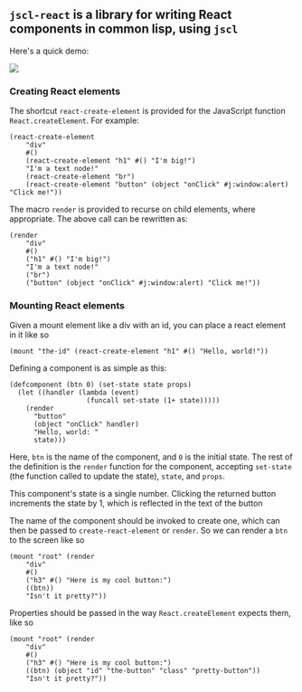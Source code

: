 ## `jscl-react` is a library for writing React components in common lisp, using `jscl`

Here's a quick demo:

![](ss/out.gif)

### Creating React elements

The shortcut `react-create-element` is provided for the JavaScript function `React.createElement`. For example:

```
(react-create-element
	"div"
	#()
	(react-create-element "h1" #() "I'm big!")
	"I'm a text node!"
	(react-create-element "br")
	(react-create-element "button" (object "onClick" #j:window:alert) "Click me!"))
```

The macro `render` is provided to recurse on child elements, where appropriate. The above call can be rewritten as:

```
(render
	"div"
	#()
	("h1" #() "I'm big!")
	"I'm a text node!"
	("br")
	("button" (object "onClick" #j:window:alert) "Click me!"))
```

### Mounting React elements

Given a mount element like a div with an id, you can place a react element in it like so

```
(mount "the-id" (react-create-element "h1" #() "Hello, world!"))
```

Defining a component is as simple as this:

```
(defcomponent (btn 0) (set-state state props)
  (let ((handler (lambda (event)
                   (funcall set-state (1+ state)))))
    (render
      "button"
      (object "onClick" handler)
      "Hello, world: "
      state)))
```

Here, `btn` is the name of the component, and `0` is the initial state. The rest of the definition is the `render` function for the component, accepting `set-state` (the function called to update the state), `state`, and `props`.

This component's state is a single number. Clicking the returned button increments the state by 1, which is reflected in the text of the button

The name of the component should be invoked to create one, which can then be passed to `create-react-element` or `render`. So we can render a `btn` to the screen like so

```
(mount "root" (render
	"div"
	#()
	("h3" #() "Here is my cool button:")
	((btn))
	"Isn't it pretty?"))
```

Properties should be passed in the way `React.createElement` expects them, like so

```
(mount "root" (render
	"div"
	#()
	("h3" #() "Here is my cool button:")
	((btn) (object "id" "the-button" "class" "pretty-button"))
	"Isn't it pretty?"))
```

